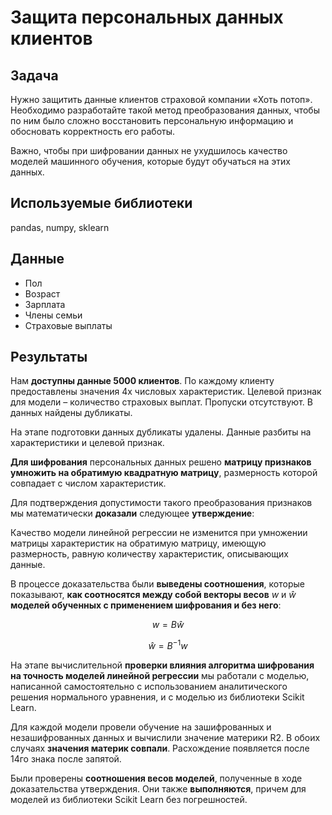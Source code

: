 # Защита персональных данных клиентов

## Задача

Нужно защитить данные клиентов страховой компании «Хоть потоп». Необходимо разработайте такой метод преобразования данных, чтобы по ним было сложно восстановить персональную информацию и обосновать корректность его работы.

Важно, чтобы при шифровании данных не ухудшилось качество моделей машинного обучения, которые будут обучаться на этих данных. 

## Используемые библиотеки

pandas, numpy, sklearn

## Данные

- Пол                  
- Возраст            
- Зарплата           
- Члены семьи          
- Страховые выплаты   

## Результаты

Нам **доступны данные 5000 клиентов**. По каждому клиенту предоставлены значения 4х числовых характеристик. Целевой признак для модели – количество страховых выплат. Пропуски отсутствуют. В данных найдены дубликаты.

На этапе подготовки данных дубликаты удалены. Данные разбиты на характеристики и целевой признак.

**Для шифрования** персональных данных решено **матрицу признаков умножить на обратимую квадратную матрицу**, размерность которой совпадает с числом характеристик. 

Для подтверждения допустимости такого преобразования признаков мы математически **доказали** следующее **утверждение**:  

Качество модели линейной регрессии не изменится при умножении матрицы характеристик на обратимую матрицу, имеющую размерность, равную количеству характеристик, описывающих данные.

В процессе доказательства были **выведены соотношения**, которые показывают, **как соотносятся между собой векторы весов** $w$ и $\hat w$ **моделей обученных с применением шифрования и без него**:

$$
w = B \hat w
$$

$$
\hat w = B^{-1}  w
$$

На этапе вычислительной **проверки влияния алгоритма шифрования на точность моделей линейной регрессии** мы работали с моделью, написанной самостоятельно с использованием аналитического решения нормального уравнения, и с моделью из библиотеки Scikit Learn. 

Для каждой модели провели обучение на зашифрованных и незашифрованных данных и вычислили значение материки R2. В обоих случаях **значения материк совпали**. Расхождение появляется после 14го знака после запятой. 

Были проверены **соотношения весов моделей**, полученные в ходе доказательства утверждения. Они также **выполняются**, причем для моделей из библиотеки Scikit Learn без погрешностей.